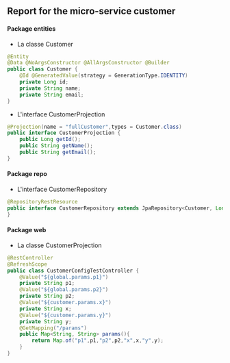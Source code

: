 ## Report for the micro-service customer

#### Package entities

+ La classe Customer

```java
@Entity
@Data @NoArgsConstructor @AllArgsConstructor @Builder
public class Customer {
    @Id @GeneratedValue(strategy = GenerationType.IDENTITY)
    private Long id;
    private String name;
    private String email;
}
```

+ L'interface CustomerProjection

```java
@Projection(name = "fullCustomer",types = Customer.class)
public interface CustomerProjection {
    public Long getId();
    public String getName();
    public String getEmail();
}
```

#### Package repo

+ L'interface CustomerRepository

```java
@RepositoryRestResource
public interface CustomerRepository extends JpaRepository<Customer, Long> {
}
```

#### Package web
+ La classe CustomerProjection
```java
@RestController
@RefreshScope
public class CustomerConfigTestController {
    @Value("${global.params.p1}")
    private String p1;
    @Value("${global.params.p2}")
    private String p2;
    @Value("${customer.params.x}")
    private String x;
    @Value("${customer.params.y}")
    private String y;
    @GetMapping("/params")
    public Map<String, String> params(){
        return Map.of("p1",p1,"p2",p2,"x",x,"y",y);
    }
}
```
